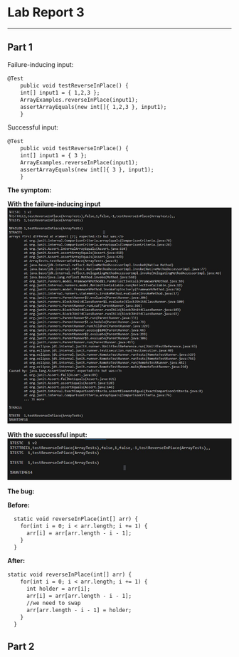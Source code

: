 # Lab Report 3
---

Part 1
---

Failure-inducing input:
``` 
@Test 
	public void testReverseInPlace() {
    int[] input1 = { 1,2,3 };
    ArrayExamples.reverseInPlace(input1);
    assertArrayEquals(new int[]{ 1,2,3 }, input1);
	}
```

Successful input:
```
@Test 
	public void testReverseInPlace() {
    int[] input1 = { 3 };
    ArrayExamples.reverseInPlace(input1);
    assertArrayEquals(new int[]{ 3 }, input1);
	}
```
__The symptom:__  

__With the failure-inducing input__
![image](Failed_JUnit.jpg)

__With the successful input:__  
![image](Successful_JUnitTest.jpg)

__The bug:__  

__Before:__  
```
  static void reverseInPlace(int[] arr) {
    for(int i = 0; i < arr.length; i += 1) {
      arr[i] = arr[arr.length - i - 1];
    }
  }
```

__After:__  
```
static void reverseInPlace(int[] arr) {
    for(int i = 0; i < arr.length; i += 1) {
      int holder = arr[i];
      arr[i] = arr[arr.length - i - 1];
      //we need to swap 
      arr[arr.length - i - 1] = holder;
    }
  }
```

Part 2
---

